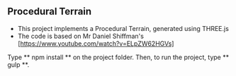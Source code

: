 ## Procedural Terrain

* This project implements a Procedural Terrain, generated using THREE.js
* The code is based on Mr Daniel Shiffman's [https://www.youtube.com/watch?v=ELpZW62HGVs]

Type ** npm install ** on the project folder.
Then, to run the project, type ** gulp **.

